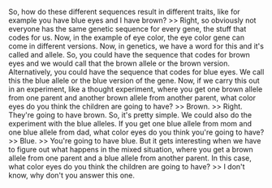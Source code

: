 So, how do these different sequences result in different traits, like for
example you have blue eyes and I have brown?
&gt;&gt; Right, so obviously not everyone has the same genetic sequence for every gene,
the stuff that codes for us. Now, in the example of eye color, the eye color
gene can come in different versions. Now, in genetics, we have a word for this
and it's called and allele. So, you could have the sequence that codes for
brown eyes and we would call that the brown allele or the brown version.
Alternatively, you could have the sequence that codes for blue eyes. We call
this the blue allele or the blue version of the gene. Now, if we carry this out
in an experiment, like a thought experiment, where you get one brown allele
from one parent and another brown allele from another parent, what color eyes
do you think the children are going to have?
&gt;&gt; Brown.
&gt;&gt; Right. They're going to have brown. So, it's pretty simple. We could also do
the experiment with the blue alleles. If you get one blue allele from mom and
one blue allele from dad, what color eyes do you think you're going to have? &gt;&gt; Blue.
&gt;&gt; You're going to have blue. But it gets interesting when we have to figure out
what happens in the mixed situation, where you get a brown allele from one
parent and a blue allele from another parent. In this case, what color eyes do
you think the children are going to have?
&gt;&gt; I don't know, why don't you answer this one.
